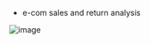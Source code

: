* e-com sales and return analysis

![image](https://github.com/user-attachments/assets/64c6d78b-3d21-4d64-9dc1-4549edd3c287)
